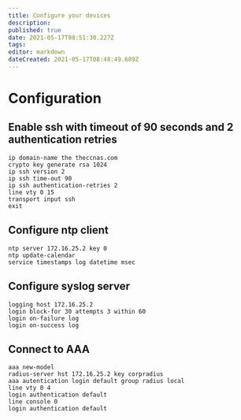```yaml
---
title: Configure your devices
description: 
published: true
date: 2021-05-17T08:51:30.227Z
tags: 
editor: markdown
dateCreated: 2021-05-17T08:48:49.689Z
---
```


# Configuration

## Enable ssh with timeout of 90 seconds and 2 authentication retries

```
ip domain-name the theccnas.com
crypto key generate rsa 1024
ip ssh version 2
ip ssh time-out 90
ip ssh authentication-retries 2
line vty 0 15
transport input ssh
exit
```

## Configure ntp client

```
ntp server 172.16.25.2 key 0
ntp update-calendar
service timestamps log datetime msec
```

## Configure syslog server

```
logging host 172.16.25.2
login block-for 30 attempts 3 within 60
login on-failure log
login on-success log
```

## Connect to AAA

```
aaa new-model
radius-server hst 172.16.25.2 key corpradius
aaa autentication login default group radius local
line vty 0 4
login authentication default
line console 0
login authentication default
```